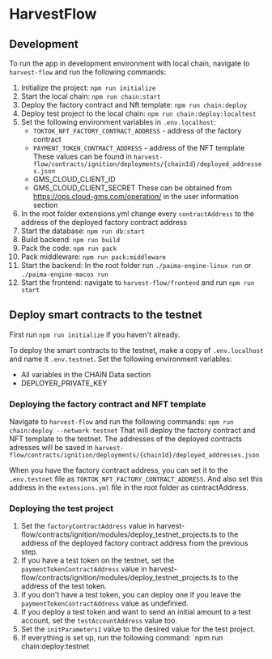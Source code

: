 # HarvestFlow

## Development
To run the app in development environment with local chain, navigate to `harvest-flow` and run the following commands:

1. Initialize the project: `npm run initialize`
2. Start the local chain: `npm run chain:start`
3. Deploy the factory contract and Nft template: `npm run chain:deploy`
4. Deploy test project to the local chain: `npm run chain:deploy:localtest`
5. Set the following environment variables in `.env.localhost`:
    - `TOKTOK_NFT_FACTORY_CONTRACT_ADDRESS` - address of the factory contract
    - `PAYMENT_TOKEN_CONTRACT_ADDRESS` - address of the NFT template
These values can be found in `harvest-flow/contracts/ignition/deployments/{chainId}/deployed_addresses.json`
    - GMS_CLOUD_CLIENT_ID
    - GMS_CLOUD_CLIENT_SECRET
These can be obtained from https://ops.cloud-gms.com/operation/ in the user information section
6. In the root folder extensions.yml change every `contractAddress` to the address of the deployed factory contract address
7. Start the database: `npm run db:start`
8. Build backend: `npm run build`
9. Pack the code: `npm run pack`
10. Pack middleware: `npm run pack:middleware`
11. Start the backend: In the root folder run  `./paima-engine-linux run` or `./paima-engine-macos run` 
12. Start the frontend: navigate to `harvest-flow/frontend` and run `npm run start`

## Deploy smart contracts to the testnet
First run `npm run initialize` if you haven't already.

To deploy the smart contracts to the testnet, make a copy of `.env.localhost` and name it `.env.testnet`. Set the following environment variables:
 - All variables in the CHAIN Data section
 - DEPLOYER_PRIVATE_KEY

### Deploying the factory contract and NFT template
Navigate to `harvest-flow` and run the following commands: `npm run chain:deploy --network testnet`
That will deploy the factory contract and NFT template to the testnet. The addresses of the deployed contracts adresses will be saved in `harvest-flow/contracts/ignition/deployments/{chainId}/deployed_addresses.json`

When you have the factory contract address, you can set it to the `.env.testnet` file as `TOKTOK_NFT_FACTORY_CONTRACT_ADDRESS`.
And also set this address in the `extensions.yml` file in the root folder as contractAddress.

### Deploying the test project
1. Set the `factoryContractAddress` value in harvest-flow/contracts/ignition/modules/deploy_testnet_projects.ts to the address of the deployed factory contract address from the previous step.
2. If you have a test token on the testnet, set the `paymentTokenContractAddress` value in harvest-flow/contracts/ignition/modules/deploy_testnet_projects.ts to the address of the test token.
3. If you don't have a test token, you can deploy one if you leave the `paymentTokenContractAddress` value as undefinied. 
4. If you deploy a test token and want to send an initial amount to a test account, set the `testAccountAddress` value too. 
5. Set the `initParameters1` value to the desired value for the test project.
6. If everything is set up, run the following command: `npm run chain:deploy:testnet


